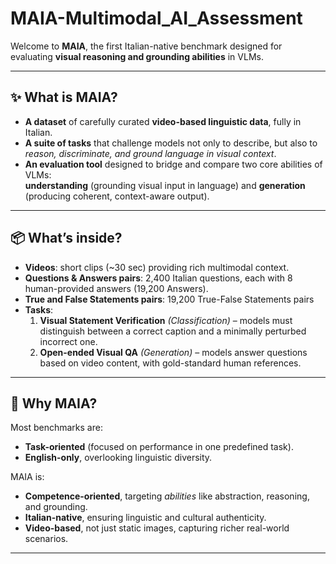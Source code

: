 # MAIA-Multimodal_AI_Assessment
Welcome to **MAIA**, the first Italian-native benchmark designed for evaluating **visual reasoning and grounding abilities** in VLMs.

---

## ✨ What is MAIA?  
 
- **A dataset** of carefully curated **video-based linguistic data**, fully in Italian.  
- **A suite of tasks** that challenge models not only to describe, but also to *reason, discriminate, and ground language in visual context*.
- **An evaluation tool** designed to bridge and compare two core abilities of VLMs:  
  **understanding** (grounding visual input in language) and **generation** (producing coherent, context-aware output).
    

---

## 📦 What’s inside?  

- **Videos**: short clips (~30 sec) providing rich multimodal context.  
- **Questions & Answers pairs**: 2,400 Italian questions, each with 8 human-provided answers (19,200 Answers).
- **True and False Statements pairs**: 19,200 True-False Statements pairs
- **Tasks**:  
  1. **Visual Statement Verification** *(Classification)* – models must distinguish between a correct caption and a minimally perturbed incorrect one.  
  2. **Open-ended Visual QA** *(Generation)* – models answer questions based on video content, with gold-standard human references.  

---

## 🚀 Why MAIA?  

Most benchmarks are:  
- **Task-oriented** (focused on performance in one predefined task).  
- **English-only**, overlooking linguistic diversity.  

MAIA is:  
- **Competence-oriented**, targeting *abilities* like abstraction, reasoning, and grounding.  
- **Italian-native**, ensuring linguistic and cultural authenticity.  
- **Video-based**, not just static images, capturing richer real-world scenarios.  

---
